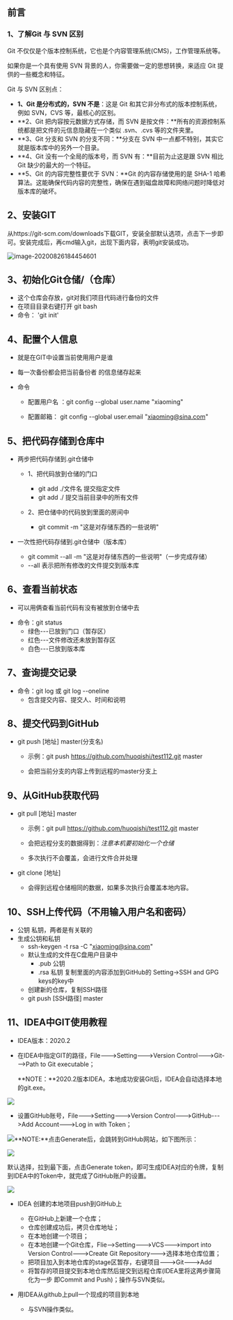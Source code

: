 ## 前言

### 1、了解Git 与 SVN 区别

Git 不仅仅是个版本控制系统，它也是个内容管理系统(CMS)，工作管理系统等。

如果你是一个具有使用 SVN 背景的人，你需要做一定的思想转换，来适应 Git 提供的一些概念和特征。

Git 与 SVN 区别点：

- **1、Git 是分布式的，SVN 不是**：这是 Git 和其它非分布式的版本控制系统，例如 SVN，CVS 等，最核心的区别。
- **2、Git 把内容按元数据方式存储，而 SVN 是按文件：**所有的资源控制系统都是把文件的元信息隐藏在一个类似 .svn、.cvs 等的文件夹里。
- **3、Git 分支和 SVN 的分支不同：**分支在 SVN 中一点都不特别，其实它就是版本库中的另外一个目录。
- **4、Git 没有一个全局的版本号，而 SVN 有：**目前为止这是跟 SVN 相比 Git 缺少的最大的一个特征。
- **5、Git 的内容完整性要优于 SVN：**Git 的内容存储使用的是 SHA-1 哈希算法。这能确保代码内容的完整性，确保在遇到磁盘故障和网络问题时降低对版本库的破坏。

## 2、安装GIT

从https://git-scm.com/downloads下载GIT，安装全部默认选项，点击下一步即可。安装完成后，再cmd输入git，出现下面内容，表明git安装成功。

![image-20200826184454601](D:\Si_tech\学习资料\学习笔记\git1.png)

## 3、初始化Git仓储/（仓库）

- 这个仓库会存放，git对我们项目代码进行备份的文件
- 在项目目录右键打开 git bash 
- 命令： 'git init'

## 4、配置个人信息

- 就是在GIT中设置当前使用用户是谁

- 每一次备份都会把当前备份者 的信息储存起来

- 命令 

  + 配置用户名 ：git config --global user.name "xiaoming"

  + 配置邮箱： git config --global user.email "xiaoming@sina.com"

## 5、把代码存储到仓库中

- 两步把代码存储到.git仓储中   

  + 1、把代码放到仓储的门口
    +  git add ./文件名 提交指定文件
    + git add ./    提交当前目录中的所有文件

  + 2、把仓储中的代码放到里面的房间中
    + git commit -m "这是对存储东西的一些说明"

- 一次性把代码存储到.git仓储中（版本库）
  + git commit --all -m "这是对存储东西的一些说明"（一步完成存储）
  + --all 表示把所有修改的文件提交到版本库

## 6、查看当前状态

- 可以用俩查看当前代码有没有被放到仓储中去

+ 命令：git status
  + 绿色---已放到门口（暂存区）
  + 红色---文件修改还未放到暂存区
  + 白色---已放到版本库

## 7、查询提交记录

- 命令：git log  或 git log --oneline
  + 包含提交内容、提交人、时间和说明

## 8、提交代码到GitHub

- git push [地址] master(分支名)

  + 示例：git push https://github.com/huoqishi/test112.git master

  + 会把当前分支的内容上传到远程的master分支上

## 9、从GitHub获取代码

- git pull [地址] master

  + 示例：git pull https://github.com/huoqishi/test112.git master

  + 会把远程分支的数据得到：*注意本机要初始化一个仓储*
  + 多次执行不会覆盖，会进行文件合并处理

- git clone [地址]
  + 会得到远程仓储相同的数据，如果多次执行会覆盖本地内容。

## 10、SSH上传代码（不用输入用户名和密码）

- 公钥 私钥，两者是有关联的
- 生成公钥和私钥
	+ ssh-keygen -t rsa -C "xiaoming@sina.com"
	+ 默认生成的文件在C盘用户目录中
		+ .pub 公钥
		+ .rsa 私钥  复制里面的内容添加到GitHub的 Setting->SSH and GPG keys的key中
	+ 创建新的仓库，复制SSH路径
	+ git push [SSH路径] master

## 11、IDEA中GIT使用教程

+ IDEA版本：2020.2

+ 在IDEA中指定GIT的路径，File--->Setting--->Version Control--->Git--->Path to Git executable；

  **NOTE：**2020.2版本IDEA，本地成功安装Git后，IDEA会自动选择本地的git.exe。

![](D:\Si_tech\学习资料\学习笔记\git2.png)

+ 设置GitHub账号，File--->Setting--->Version Control--->GitHub--->Add Account--->Log in with Token；

![](D:\Si_tech\学习资料\学习笔记\git3.png)**NOTE:**点击Generate后，会跳转到GitHub网站，如下图所示：

![](D:\Si_tech\学习资料\学习笔记\git4.png)

默认选择，拉到最下面，点击Generate token，即可生成IDEA对应的令牌，复制到IDEA中的Token中，就完成了GitHub账户的设置。

![](D:\Si_tech\学习资料\学习笔记\git5.png)

+ IDEA 创建的本地项目push到GitHub上
  +  在GitHub上新建一个仓库；
  + 仓库创建成功后，拷贝仓库地址；
  + 在本地创建一个项目；
  + 在本地创建一个Git仓库，Flie-->Setting--->VCS--->import into Version Control--->Create Git Repository--->选择本地仓库位置；
  + 把项目加入到本地仓库的stage区暂存，右键项目--->Git--->Add
  + 将暂存的项目提交到本地仓库然后提交到远程仓库(IDEA里将这两步骤简化为一步 即Commit and Push)；操作与SVN类似。

+ 用IDEA从github上pull一个现成的项目到本地
  
  + 与SVN操作类似。
  
  
